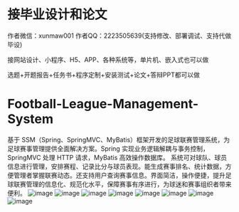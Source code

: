 # 接毕业设计和论文
作者微信：xunmaw001  作者QQ：2223505639(支持修改、部署调试、支持代做毕设)

接网站设计、小程序、H5、APP、各种系统等，单片机、嵌入式也可以做

选题+开题报告+任务书+程序定制+安装测试+论文+答辩PPT都可以做
# Football-League-Management-System
基于 SSM（Spring、SpringMVC、MyBatis）框架开发的足球联赛管理系统，为足球赛事管理提供全面解决方案。Spring 实现业务逻辑解耦与事务控制，SpringMVC 处理 HTTP 请求，MyBatis 高效操作数据库。  系统可对球队、球员信息进行管理，安排赛程、记录比分与球员表现。能生成赛事排名、统计数据，方便管理者掌握联赛动态。还支持用户查询赛事信息。界面简洁，操作便捷，提升足球联赛管理的信息化、规范化水平，保障赛事有序进行，为球迷和赛事组织者带来便利。 
![image](https://github.com/user-attachments/assets/c74f87f7-4f1e-4ee9-9578-03374ed07378)
![image](https://github.com/user-attachments/assets/339843c6-52cb-494e-aa8d-b6ce25e5ac04)
![image](https://github.com/user-attachments/assets/747c77af-05be-4acd-ac6f-aa3ca2b0b133)
![image](https://github.com/user-attachments/assets/5763867c-4f85-4afe-b5d0-698394ea4bfa)
![image](https://github.com/user-attachments/assets/13e45997-7a82-47a1-9214-90063becedac)
![image](https://github.com/user-attachments/assets/c585d8f1-4e9e-4ae5-a35e-927512286f1e)
![image](https://github.com/user-attachments/assets/e61c79ba-a161-4167-abba-bfede7d9a9c0)
![image](https://github.com/user-attachments/assets/bd30da97-1b7f-41f9-9c70-766a770bd849)
